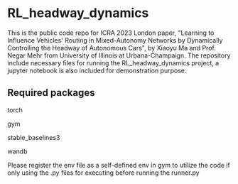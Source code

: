 # RL_headway_dynamics

This is the public code repo for ICRA 2023 London paper, "Learning to Influence Vehicles' Routing in Mixed-Autonomy Networks by Dynamically Controlling the Headway of Autonomous Cars", by Xiaoyu Ma and Prof. Negar Mehr from University of Illinois at Urbana-Champaign.
The repository include necessary files for running the RL_headway_dynamics project, a jupyter notebook is also included for demonstration purpose.

## Required packages
torch

gym 

stable_baselines3

wandb


Please register the env file as a self-defined env in gym to utilize the code if only using the .py files for executing before running the runner.py

